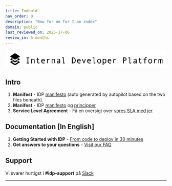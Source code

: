 ```yaml
---
title: Indhold
nav_order: 0
description: "Bow for me for I am index"
domain: public
last_reviewed_on: 2025-17-06
review_in: 6 months
---
```


<picture>
  <source media="(prefers-color-scheme: dark)" srcset="/assets/idp_dark.png">
  <img alt="Text changing depending on mode. Light: 'So light!' Dark: 'So dark!'" src="assets/idp_light.png">
</picture>

## **Intro**
1. **Manifest** - IDP [manifesto](manifest-idp) (auto generated by autopilot based on the two files beneath).
1. **Manifest** - IDP [manifesto](manifest) og [principper](principper) 
1. **Service Level Agreement** - Få en oversigt over [vores SLA med jer](https://jira-jppol.atlassian.net/wiki/spaces/IDP/folder/3680632849?atlOrigin=eyJpIjoiNzU2YjYxNjkzZWJiNDFlMjlkZDI5YTE4OWM0YjNlM2UiLCJwIjoiYyJ9)


## **Documentation [In English]**
1. **Getting Started with IDP** - [From code to deploy in 30 minutes](codetodeploy)
1. **Get answers to your questions** - [Visit our FAQ](faq)

   

## **Support**
Vi svarer hurtigst i **#idp-support** på [Slack](https://jppol-online.slack.com/archives/C3VL8FBM5)

----

[^1]: [It can take up to 10 minutes for changes to your site to publish after you push the changes to GitHub](https://docs.github.com/en/pages/setting-up-a-github-pages-site-with-jekyll/creating-a-github-pages-site-with-jekyll#creating-your-site).

[Just the Docs]: https://just-the-docs.github.io/just-the-docs/
[GitHub Pages]: https://docs.github.com/en/pages
[README]: https://github.com/just-the-docs/just-the-docs-template/blob/main/README.md
[Jekyll]: https://jekyllrb.com
[GitHub Pages / Actions workflow]: https://github.blog/changelog/2022-07-27-github-pages-custom-github-actions-workflows-beta/
[use this template]: https://github.com/just-the-docs/just-the-docs-template/generate


